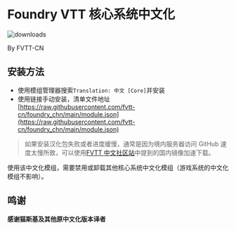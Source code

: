 # Foundry VTT 核心系统中文化
![downloads](https://img.shields.io/github/downloads/fvtt-cn/foundry_chn/total)

By FVTT-CN

## 安装方法
- 使用模组管理器搜索`Translation: 中文 [Core]`并安装
- 使用链接手动安装，清单文件地址 [https://raw.githubusercontent.com/fvtt-cn/foundry_chn/main/module.json](https://raw.githubusercontent.com/fvtt-cn/foundry_chn/main/module.json)

> 如果安装汉化包失败或者进度缓慢，通常是因为境内服务器访问 GitHub 速度太慢所致，可以使用[FVTT 中文社区站](https://fvtt-cn.gitee.io/modules/mods/)中提到的国内镜像加速下载。

使用该中文化模组，需要禁用或卸载其他核心系统中文化模组（游戏系统的中文化模组不影响）。

## 鸣谢
**感谢猫斯基及其他原中文化版本译者**
